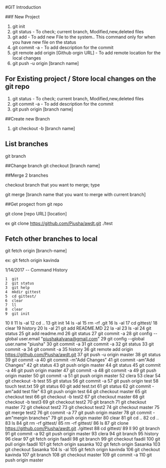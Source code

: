 #GIT Introduction 

##If New Project

1. git init
2. git status - To check; current branch, Modified,new,deleted files
3. git add  - To add new File to the system.. This command only for when you have new file on the status
4. git commit -a - To add description for the commit
5. git remote add origin [Github orgin URL] - To add remote location for the local changes
6. git push -u origin [branch name]



## For Existing project / Store local changes on the git repo

1. git status - To check; current branch, Modified,new,deleted files
2. git commit -a - To add description for the commit
3. git push origin [branch name]


##Create new Branch

1. git checkout -b [branch name] 

## List branches
git branch


##Change branch
git checkout [branch name]


##Merge 2 branches

checkout branch that you want to merge; type 

git merge [branch name that you want to merge with current branch]


##Get progect from git repo

git clone [repo URL] [location]

ex  git clone https://github.com/Piusha/awdt.git ./test



## Fetch other branches to local

git fetch origin [branch-name]

ex: git fetch origin kavinda


1/14/2017 -- Command History


	1  git
    2  git status
    3  git help
    4  mkdir gittest
    5  cd gittest/
    6  clear
    7  ll
    8  clear
    9  git init
   10  ll
   11  ls -al
   12  cd ..
   13  git init
   14  ls -al
   15  rm -rf .git
   16  ls -al
   17  cd gittest/
   18  clear
   19  history
   20  ls -al
   21  git add README.MD
   22  la -al
   23  ls -al
   24  git status
   25  git add readme.md
   26  git status
   27  git commit -a
   28  git config --global user.email "piushakalyana@gmail.com"
   29  git config --global user.name "piusha"
   30  git commit -a
   31  git commit -a
   32  git status
   33  git commit -a
   34  git commit -a
   35  history
   36  git remote add origin https://github.com/Piusha/awdt.git
   37  git push -u origin master
   38  git status
   39  git commit -a
   40  git commit -m"Add Changes"
   41  git commit -am"Add Changes"
   42  git status
   43  git push origin master
   44  git status
   45  git commit -a
   46  git push origin master
   47  git commit -a
   48  git commit -a
   49  git push origin master
   50  git commit -a
   51  git push origin master
   52  clera
   53  clear
   54  git checkout -b test
   55  git status
   56  git commit -a
   57  git push origin test
   58  touch test.txt
   59  git status
   60  git add test.txt
   61  git status
   62  git commit -am"add test file"
   63  git push origin test
   64  git checkout master
   65  git checkout test
   66  git checkout -b test2
   67  git checkout master
   68  git checkout -b test3
   69  git checkout test2
   70  git branch
   71  git checkout master
   72  git chekout test2
   73  git checkout test2
   74  git checkout master
   75  git merge test2
   76  git commit -a
   77  git push origin master
   78  git commit -am"mergin branches"
   79  git push origin master
   80  clear
   81  git cd ..
   82  cd ..
   83  ls
   84  git rm -rf gittest/
   85  rm -rf gittest/
   86  ls
   87  git clone https://github.com/Piusha/awdt.git ./gittest
   88  cd gittest/
   89  ll
   90  git branch
   91  git commit -a
   92  git push origin master
   93  clera
   94  git branch
   95  history
   96  clear
   97  git fetch origin faadil
   98  git branch
   99  git checkout faadil
  100  git pull origin faadil
  101  git fetch origin sasanka
  102  git fetch origin Sasanka
  103  git checkout Sasanka
  104  ls -al
  105  git fetch origin kavinda
  106  git checkout kavinda
  107  git branch
  108  git checkout master
  109  git commit -a
  110  git push origin master
